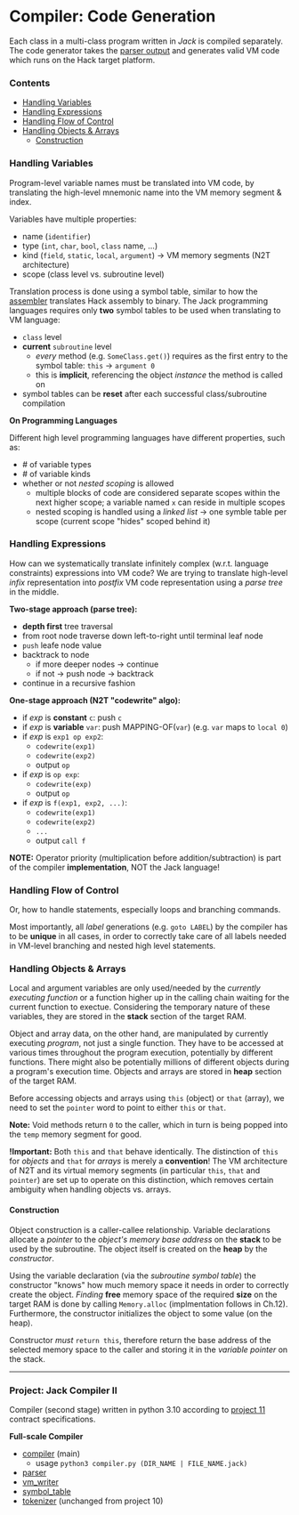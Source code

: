 # Compiler: Code Generation
Each class in a multi-class program written in *Jack* is compiled separately. The code generator takes the [parser output](../notes/compiler_parser.md) and generates valid VM code which runs on the Hack target platform.

### Contents

* [Handling Variables](#handling-variables)
* [Handling Expressions](#handling-expressions)
* [Handling Flow of Control](#handling-flow-of-control)
* [Handling Objects \& Arrays](#handling-objects--arrays)
    * [Construction](#construction)


### Handling Variables

Program-level variable names must be translated into VM code, by translating the high-level mnemonic name into the VM memory segment & index.

Variables have multiple properties:
- name (`identifier`)
- type (`int`, `char`, `bool`, `class` name, ...)
- kind (`field`, `static`, `local`, `argument`) -> VM memory segments (N2T architecture)
- scope (class level vs. subroutine level)

Translation process is done using a symbol table, similar to how the [assembler](../projects/06/symbol_table.py) translates Hack assembly to binary. The Jack programming languages requires only **two** symbol tables to be used when translating to VM language:
- `class` level
- **current** `subroutine` level
    - *every* method (e.g. `SomeClass.get()`) requires as the first entry to the symbol table: `this` -> `argument 0`
    - this is **implicit**, referencing the object *instance* the method is called on
- symbol tables can be **reset** after each successful class/subroutine compilation

**On Programming Languages**

Different high level programming languages have different properties, such as:
- \# of variable types
- \# of variable kinds
- whether or not *nested scoping* is allowed
    - multiple blocks of code are considered separate scopes within the next higher scope; a variable named `x` can reside in multiple scopes
    - nested scoping is handled using a *linked list* -> one symble table per scope (current scope "hides" scoped behind it)


### Handling Expressions

How can we systematically translate infinitely complex (w.r.t. language constraints) expressions into VM code? We are trying to translate high-level *infix* representation into *postfix* VM code representation using a *parse tree* in the middle.

**Two-stage approach (parse tree):**

- **depth first** tree traversal
- from root node traverse down left-to-right until terminal leaf node
- `push` leafe node value
- backtrack to node
    - if more deeper nodes -> continue
    - if not -> push node -> backtrack
- continue in a recursive fashion

**One-stage approach (N2T "codewrite" algo):**

- if *exp* is **constant** `c`: push `c`
- if *exp* is **variable** `var`: push MAPPING-OF(`var`) (e.g. `var` maps to `local 0`)
- if *exp* is `exp1 op exp2`:
    - `codewrite(exp1)`
    - `codewrite(exp2)`
    - output `op`
- if *exp* is `op exp`:
    - `codewrite(exp)`
    - output `op`
- if *exp* is `f(exp1, exp2, ...)`:
    - `codewrite(exp1)`
    - `codewrite(exp2)`
    - `...`
    - output `call f`

**NOTE:** Operator priority (multiplication before addition/subtraction) is part of the compiler **implementation**, NOT the Jack language!


### Handling Flow of Control

Or, how to handle statements, especially loops and branching commands.

Most importantly, all *label* generations (e.g. `goto LABEL`) by the compiler has to be **unique** in all cases, in order to correctly take care of all labels needed in VM-level branching and nested high level statements. 


### Handling Objects \& Arrays

Local and argument variables are only used/needed by the *currently executing function* or a function higher up in the calling chain waiting for the current function to exectue. Considering the temporary nature of these variables, they are stored in the **stack** section of the target RAM.

Object and array data, on the other hand, are manipulated by currently executing *program*, not just a single function. They have to be accessed at various times throughout the program execution, potentially by different functions. There might also be potentially millions of different objects during a program's execution time. Objects and arrays are stored in **heap** section of the target RAM.

Before accessing objects and arrays using `this` (object) or `that` (array), we need to set the `pointer` word to point to either `this` or `that`.

**Note:** Void methods return `0` to the caller, which in turn is being popped into the `temp` memory segment for good.

**!Important:** Both `this` and `that` behave identically. The distinction of `this` for *objects* and `that` for *arrays* is merely a **convention**! The VM architecture of N2T and its virtual memory segments (in particular `this`, `that` and `pointer`) are set up to operate on this distinction, which removes certain ambiguity when handling objects vs. arrays.


#### Construction

Object construction is a caller-callee relationship. Variable declarations allocate a *pointer* to the *object's memory base address* on the **stack** to be used by the subroutine. The object itself is created on the **heap** by the *constructor*.

Using the variable declaration (via the *subroutine symbol table*) the constructor "knows" how much memory space it needs in order to correctly create the object. *Finding* **free** memory space of the required **size** on the target RAM is done by calling `Memory.alloc` (implmentation follows in Ch.12). Furthermore, the constructor initializes the object to some value (on the heap).

Constructor *must* `return this`, therefore return the base address of the selected memory space to the caller and storing it in the *variable pointer* on the stack.


---
### Project: Jack Compiler II

Compiler (second stage) written in python 3.10 according to [project 11](../projects/11/) contract specifications.

**Full-scale Compiler**
* [compiler](../projects/11/compiler.py) (main)
    * usage `python3 compiler.py (DIR_NAME | FILE_NAME.jack)`
* [parser](../projects/11/compilation_engine.py)
* [vm_writer](../projects/11/vm_writer.py)
* [symbol_table](../projects/11/symbol_table.py)
* [tokenizer](../projects/10/tokenizer.py) (unchanged from project 10)
